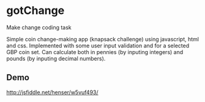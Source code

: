 # gotChange
Make change coding task

Simple coin change-making app (knapsack challenge) using javascript, html and css.
Implemented with some user input validation and for a selected GBP coin set.
Can calculate both in pennies (by inputing integers) and pounds (by inputing decimal numbers).

## Demo
http://jsfiddle.net/henser/w5vuf493/
